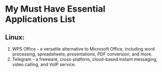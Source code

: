# My Must Have Essential Applications List
## Linux:
1. WPS Office - a versatile alternative to Microsoft Office, including word processing, spreadsheets, presentations, PDF conversion, and more.
2. Telegram - a freeware, cross-platform, cloud-based instant messaging, video calling, and VoIP service.
